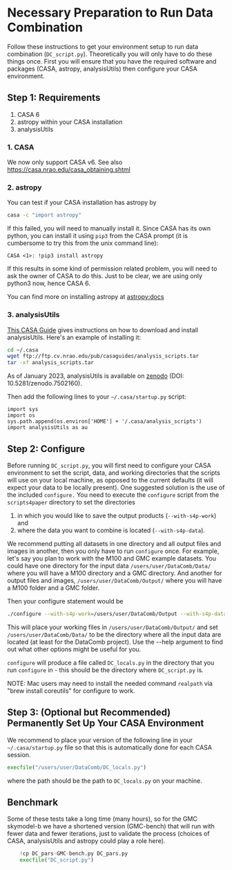 # Necessary Preparation to Run Data Combination
Follow these instructions to get your environment setup to run data combination (`DC_script.py`). Theoretically you will only have to do these things once. First you will ensure that you have the required software and packages (CASA, astropy, analysisUtils) then configure your CASA environment.

## Step 1: Requirements

1. CASA 6
2. astropy within your CASA installation
3. analysisUtils

### 1. CASA

We now only support CASA v6. See also https://casa.nrao.edu/casa_obtaining.shtml

### 2. astropy

You can test if your CASA installation has astropy by

```bash
casa -c "import astropy"
```
If this failed, you will need to manually install it.  Since CASA has its own python, you can
install it using `pip3` from the CASA prompt (it is cumbersome to try this from the unix command line):

```plain
CASA <1>: !pip3 install astropy
```
If this results in some kind of permission related problem, you will need to ask the owner of CASA to do this. Just to be clear, we are using only python3 now, hence CASA 6. 

You can find more on installing astropy at [astropy:docs](https://docs.astropy.org/en/stable/install.html)

### 3. analysisUtils

[This CASA Guide](https://casaguides.nrao.edu/index.php/Analysis_Utilities) gives instructions on how to download and install analysisUtils. Here's an example of installing it:

```bash
cd ~/.casa
wget ftp://ftp.cv.nrao.edu/pub/casaguides/analysis_scripts.tar
tar -xf analysis_scripts.tar
```

As of January 2023, analysisUtils is available on [zenodo](https://zenodo.org/record/7502160) (DOI: 10.5281/zenodo.7502160).

Then add the following lines to your `~/.casa/startup.py` script:

```plain
import sys
import os
sys.path.append(os.environ['HOME'] + '/.casa/analysis_scripts')
import analysisUtils as au
```


## Step 2: Configure

Before running `DC_script.py`, you will first need to configure your CASA
environment to set the script, data, and working directories that the
scripts will use on your local machine, as opposed to the current
defaults (it will expect your data to be locally present). One
suggested solution is the use of the included `configure.` You need to
execute the `configure` script from the `scripts4paper` directory to
set the directories

1. in which you would like to save the output products (`--with-s4p-work`) and
2. where the data you want to combine is located (`--with-s4p-data`).

We recommend putting all datasets in one directory and all output
files and images in another, then you only have to run `configure`
once. For example, let's say you plan to work with the M100 and GMC
example datasets. You could have one directory for the input data
`/users/user/DataComb/Data/` where you will have a M100 directory and
a GMC directory. And another for output files and images,
`/users/user/DataComb/Output/` where you will have a M100 folder and a
GMC folder.

Then your configure statement would be

```bash
./configure --with-s4p-work=/users/user/DataComb/Output --with-s4p-data=/users/user/DataComb/Data
```

This will place your working files in `/users/user/DataComb/Output/` and
set `/users/user/DataComb/Data/` to be the directory where all the
input data are located (at least for the DataComb project). Use the
--help argument to find out what other options might be useful for
you.

`configure` will produce a file called `DC_locals.py` in the directory
that you run `configure` in - this should be the directory where
`DC_script.py` is.


NOTE:  Mac users may need to install the needed command `realpath` via "brew install coreutils" for configure to work.

## Step 3: (Optional but Recommended) Permanently Set Up Your CASA Environment

We recommend to place your version of the following line in your `~/.casa/startup.py` file so that this is
automatically done for each CASA session.

```python
execfile("/users/user/DataComb/DC_locals.py")
```

where the path should be the path to `DC_locals.py` on your machine.

## Benchmark

Some of these tests take a long time (many hours), so for the GMC skymodel-b we have a shortened
version (GMC-bench) that will run with fewer data and fewer iterations, just to validate the process
(choices of CASA, analysisUtils and astropy could play a role here). 


```python
    !cp DC_pars-GMC-bench.py DC_pars.py
    execfile("DC_script.py")
```


